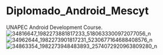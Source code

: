 # Diplomado_Android_Mescyt
UNAPEC Android Development Course.
![34816647_1982273881817233_5180633300972077056_n](https://user-images.githubusercontent.com/14792959/41196029-1a367aa6-6c06-11e8-8122-9bced47f3c41.png)
![34962644_1982273901817231_5230677164688408576_n](https://user-images.githubusercontent.com/14792959/41196030-1b3f4158-6c06-11e8-812a-dba5a8ebd1a4.png)
![34863354_1982273948483893_2574072920963809280_n](https://user-images.githubusercontent.com/14792959/41196031-1c47310a-6c06-11e8-88d1-abfd2134bbe2.png)
